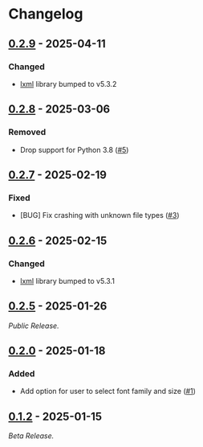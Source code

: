# Changelog

<!--------------------------------------------------------------------->

## [0.2.9][0.2.9] - 2025-04-11

### Changed

* [lxml][lxml] library bumped to v5.3.2

<!--------------------------------------------------------------------->

## [0.2.8][0.2.8] - 2025-03-06

### Removed

* Drop support for Python 3.8 ([#5][issue5])

<!--------------------------------------------------------------------->

## [0.2.7][0.2.7] - 2025-02-19

### Fixed

* \[BUG\] Fix crashing with unknown file types ([#3][issue3])

<!--------------------------------------------------------------------->

## [0.2.6][0.2.6] - 2025-02-15

### Changed

* [lxml][lxml] library bumped to v5.3.1

<!--------------------------------------------------------------------->

## [0.2.5][0.2.5] - 2025-01-26

_Public Release._

<!--------------------------------------------------------------------->

## [0.2.0][0.2.0] - 2025-01-18

### Added

* Add option for user to select font family and size ([#1][issue1])

<!--------------------------------------------------------------------->

## [0.1.2][0.1.2] - 2025-01-15

_Beta Release._

[0.1.2]: https://github.com/geozeke/smvp/releases/tag/v0.1.2
[0.2.0]: https://github.com/geozeke/smvp/releases/tag/v0.2.0
[0.2.5]: https://github.com/geozeke/smvp/releases/tag/v0.2.5
[0.2.6]: https://github.com/geozeke/smvp/releases/tag/v0.2.6
[0.2.7]: https://github.com/geozeke/smvp/releases/tag/v0.2.7
[0.2.8]: https://github.com/geozeke/smvp/releases/tag/v0.2.8
[0.2.9]: https://github.com/geozeke/smvp/releases/tag/v0.2.9
[issue1]: https://github.com/geozeke/smvp/issues/1
[issue3]: https://github.com/geozeke/smvp/issues/3
[issue5]: https://github.com/geozeke/smvp/issues/5
[lxml]: https://lxml.de
